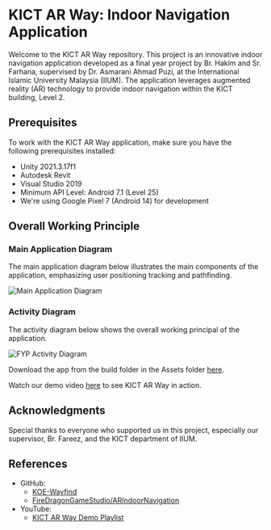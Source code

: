 # KICT AR Way: Indoor Navigation Application

Welcome to the KICT AR Way repository. This project is an innovative indoor navigation application developed as a final year project by Br. Hakim and Sr. Farhana, supervised by Dr. Asmarani Ahmad Puzi, at the International Islamic University Malaysia (IIUM). The application leverages augmented reality (AR) technology to provide indoor navigation within the KICT building, Level 2.

## Prerequisites
To work with the KICT AR Way application, make sure you have the following prerequisites installed:
- Unity 2021.3.17f1
- Autodesk Revit
- Visual Studio 2019
- Minimum API Level: Android 7.1 (Level 25)
- We're using Google Pixel 7 (Android 14) for development

## Overall Working Principle

### Main Application Diagram
The main application diagram below illustrates the main components of the application, emphasizing user positioning tracking and pathfinding.

![Main Application Diagram](https://github.com/ftynfrhn/KICT-AR-Way-Indoor-Navigation/assets/123931608/4ed3fe6c-b97a-469e-bd97-1ae038f503c4)

### Activity Diagram
The activity diagram below shows the overall working principal of the application.

![FYP Activity Diagram](https://github.com/ftynfrhn/KICT-AR-Way-Indoor-Navigation/assets/123931608/477a0a43-9b55-4be2-b8ba-4416191731b4)

Download the app from the build folder in the Assets folder [here](https://github.com/ftynfrhn/KICT-AR-Way-Indoor-Navigation/tree/main/Assets/Build).

Watch our demo video [here](https://youtu.be/5HIdueidxqk?si=9QRDggubn9azS12H) to see KICT AR Way in action.

## Acknowledgments
Special thanks to everyone who supported us in this project, especially our supervisor, Br. Fareez, and the KICT department of IIUM.

## References
- GitHub:
  - [KOE-Wayfind](https://github.com/KOE-Wayfind)
  - [FireDragonGameStudio/ARIndoorNavigation](https://github.com/FireDragonGameStudio/ARIndoorNavigation.git)
- YouTube:
  - [KICT AR Way Demo Playlist](https://youtube.com/playlist?list=PLOIYTfRd0Ho7iOI_cnUZxXK6KiCFGhU1s)
